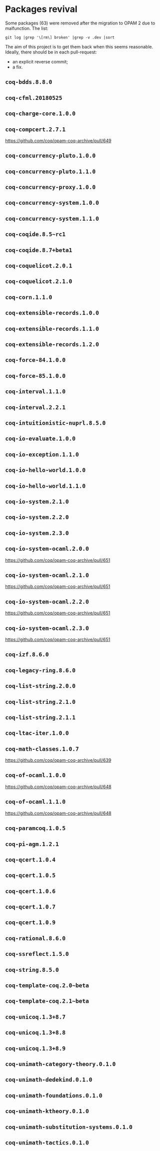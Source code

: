 # Packages revival

Some packages (63) were removed after the migration to OPAM 2 due to malfunction. The list:
```
git log |grep '\[rm\] broken' |grep -v .dev |sort
```
The aim of this project is to get them back when this seems reasonable. Ideally, there should be in each pull-request:
* an explicit reverse commit;
* a fix.

## `coq-bdds.8.8.0`

## `coq-cfml.20180525`

## `coq-charge-core.1.0.0`

## `coq-compcert.2.7.1`
https://github.com/coq/opam-coq-archive/pull/649

## `coq-concurrency-pluto.1.0.0`

## `coq-concurrency-pluto.1.1.0`

## `coq-concurrency-proxy.1.0.0`

## `coq-concurrency-system.1.0.0`

## `coq-concurrency-system.1.1.0`

## `coq-coqide.8.5~rc1`

## `coq-coqide.8.7+beta1`

## `coq-coquelicot.2.0.1`

## `coq-coquelicot.2.1.0`

## `coq-corn.1.1.0`

## `coq-extensible-records.1.0.0`

## `coq-extensible-records.1.1.0`

## `coq-extensible-records.1.2.0`

## `coq-force-84.1.0.0`

## `coq-force-85.1.0.0`

## `coq-interval.1.1.0`

## `coq-interval.2.2.1`

## `coq-intuitionistic-nuprl.8.5.0`

## `coq-io-evaluate.1.0.0`

## `coq-io-exception.1.1.0`

## `coq-io-hello-world.1.0.0`

## `coq-io-hello-world.1.1.0`

## `coq-io-system.2.1.0`

## `coq-io-system.2.2.0`

## `coq-io-system.2.3.0`

## `coq-io-system-ocaml.2.0.0`
https://github.com/coq/opam-coq-archive/pull/651

## `coq-io-system-ocaml.2.1.0`
https://github.com/coq/opam-coq-archive/pull/651

## `coq-io-system-ocaml.2.2.0`
https://github.com/coq/opam-coq-archive/pull/651

## `coq-io-system-ocaml.2.3.0`
https://github.com/coq/opam-coq-archive/pull/651

## `coq-izf.8.6.0`

## `coq-legacy-ring.8.6.0`

## `coq-list-string.2.0.0`

## `coq-list-string.2.1.0`

## `coq-list-string.2.1.1`

## `coq-ltac-iter.1.0.0`

## `coq-math-classes.1.0.7`
https://github.com/coq/opam-coq-archive/pull/639

## `coq-of-ocaml.1.0.0`
https://github.com/coq/opam-coq-archive/pull/648

## `coq-of-ocaml.1.1.0`
https://github.com/coq/opam-coq-archive/pull/648

## `coq-paramcoq.1.0.5`

## `coq-pi-agm.1.2.1`

## `coq-qcert.1.0.4`

## `coq-qcert.1.0.5`

## `coq-qcert.1.0.6`

## `coq-qcert.1.0.7`

## `coq-qcert.1.0.9`

## `coq-rational.8.6.0`

## `coq-ssreflect.1.5.0`

## `coq-string.8.5.0`

## `coq-template-coq.2.0~beta`

## `coq-template-coq.2.1~beta`

## `coq-unicoq.1.3+8.7`

## `coq-unicoq.1.3+8.8`

## `coq-unicoq.1.3+8.9`

## `coq-unimath-category-theory.0.1.0`

## `coq-unimath-dedekind.0.1.0`

## `coq-unimath-foundations.0.1.0`

## `coq-unimath-ktheory.0.1.0`

## `coq-unimath-substitution-systems.0.1.0`

## `coq-unimath-tactics.0.1.0`

